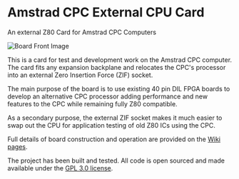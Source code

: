 # Amstrad CPC External CPU Card
An external Z80 Card for Amstrad CPC Computers

![Board Front Image](https://raw.githubusercontent.com/revaldinho/cpc-cpucard/master/doc/photo1.jpg)


This is a card for test and development work on the Amstrad CPC computer. The card fits any expansion backplane and relocates the CPC's processor into an external Zero Insertion Force (ZIF) socket. 

The main purpose of the board is to use existing 40 pin DIL FPGA boards to develop an alternative CPC processor adding performance and new features to the CPC while remaining fully Z80 compatible.

As a secondary purpose, the external ZIF socket makes it much easier to swap out the CPU for application testing of old Z80 ICs using the CPC.

Full details of board construction and operation are provided on the [Wiki pages](https://github.com/revaldinho/cpc_cpucard/wiki).

The project has been built and tested. All code is open sourced and made available under the [GPL 3.0 license](https://www.gnu.org/licenses/gpl-3.0.en.html).

